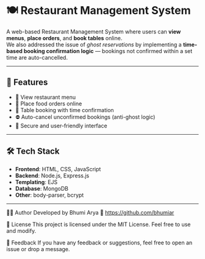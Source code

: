 # 🍽️ Restaurant Management System

A web-based Restaurant Management System where users can **view menus**, **place orders**, and **book tables** online.  
We also addressed the issue of *ghost reservations* by implementing a **time-based booking confirmation logic** — bookings not confirmed within a set time are auto-cancelled.

---

## 🚀 Features

- 🧾 View restaurant menu
- 🛒 Place food orders online
- 📅 Table booking with time confirmation
- ⛔ Auto-cancel unconfirmed bookings (anti-ghost logic)
- 🔐 Secure and user-friendly interface

---

## 🛠️ Tech Stack

- **Frontend**: HTML, CSS, JavaScript
- **Backend**: Node.js, Express.js
- **Templating**: EJS
- **Database**: MongoDB
- **Other**: body-parser, bcrypt 

---

🙋‍♂️ Author
Developed by Bhumi Arya
🔗 https://github.com/bhumiar

📄 License
This project is licensed under the MIT License. Feel free to use and modify.

💬 Feedback
If you have any feedback or suggestions, feel free to open an issue or drop a message.
